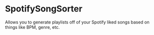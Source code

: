 # SpotifySongSorter
Allows you to generate playlists off of your Spotify liked songs based on things like BPM, genre, etc.
